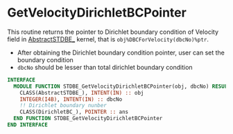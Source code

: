 # GetVelocityDirichletBCPointer

This routine returns the pointer to Dirichlet boundary condition of Velocity field in [AbstractSTDBE_](AbstractSTDBE_.md) kernel, that is  `obj%DBCForVelocity(dbcNo)%ptr`.

- After obtaining the Dirichlet boundary condition pointer, user can set the boundary condition
- `dbcNo` should be lesser than total dirichlet boundary condition

```fortran
INTERFACE
  MODULE FUNCTION STDBE_GetVelocityDirichletBCPointer(obj, dbcNo) RESULT(ans)
    CLASS(AbstractSTDBE_), INTENT(IN) :: obj
    INTEGER(I4B), INTENT(IN) :: dbcNo
    !! Dirichlet boundary nunber
    CLASS(DirichletBC_), POINTER :: ans
  END FUNCTION STDBE_GetVelocityDirichletBCPointer
END INTERFACE
```
